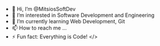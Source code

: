 - 👋 Hi, I’m @MitsiosSoftDev
- 👀 I’m interested in Software Development and Engineering
- 🌱 I’m currently learning Web Development, Git
- 📫 How to reach me ...
- ⚡ Fun fact: Everything is Code! </>
